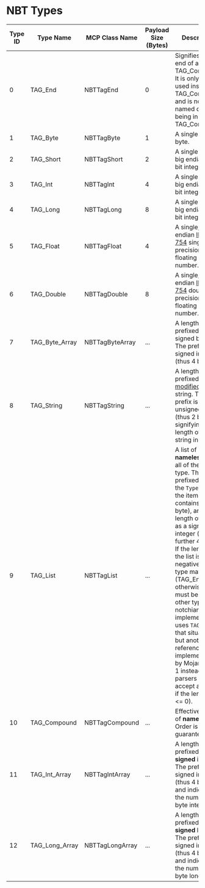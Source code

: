 # NBT Types

| Type ID | Type Name | MCP Class Name | Payload Size (Bytes) | Description |
| ------- | -------- | -------------- | -------------------- | ----------- |
| 0 | TAG_End | NBTTagEnd | 0 | Signifies the end of a TAG_Compound. It is only ever used inside a TAG_Compound, and is not named despite being in a TAG_Compound. |
| 1 | TAG_Byte | NBTTagByte | 1 | A single signed byte. |
| 2 | TAG_Short | NBTTagShort | 2 | A single signed, big endian 16 bit integer. |
| 3 | TAG_Int | NBTTagInt | 4 | A single signed, big endian 32 bit integer. |
| 4 | TAG_Long | NBTTagLong | 8 | A single signed, big endian 64 bit integer. |
| 5 | TAG_Float | NBTTagFloat | 4 | A single, big endian [IEEE-754](http://en.wikipedia.org/wiki/IEEE_754-2008) single-precision floating point number. |
| 6 | TAG_Double | NBTTagDouble | 8 | A single, big endian [IEEE-754](http://en.wikipedia.org/wiki/IEEE_754-2008) double-precision floating point number. |
| 7 | TAG_Byte_Array | NBTTagByteArray | ... | A length-prefixed array of signed bytes. The prefix is a signed integer (thus 4 bytes). |
| 8 | TAG_String | NBTTagString | ... | A length-prefixed [modified UTF-8](https://docs.oracle.com/javase/8/docs/api/java/io/DataInput.html#modified-utf-8) string. The prefix is an unsigned short (thus 2 bytes) signifying the length of the string in bytes. |
| 9 | TAG_List | NBTTagList | ... | A list of **nameless** tags, all of the same type. The list is prefixed with the `Type ID` of the items it contains (thus 1 byte), and the length of the list as a signed integer (a further 4 bytes). If the length of the list is 0 or negative, the type may be 0 (TAG_End) but otherwise it must be any other type. (The notchian implementation uses `TAG_End` in that situation, but another reference implementation by Mojang uses 1 instead; parsers should accept any type if the length is <= 0). |
| 10 | TAG_Compound | NBTTagCompound | ... | Effectively a list of **named** tags. Order is not guaranteed. |
| 11 | TAG_Int_Array | NBTTagIntArray | ... | A length-prefixed array of **signed** integers. The prefix is a signed integer (thus 4 bytes) and indicates the number of 4 byte integers. |
| 12 | TAG_Long_Array | NBTTagLongArray | ... | A length-prefixed array of **signed** longs. The prefix is a signed integer (thus 4 bytes) and indicates the number of 8 byte longs. |